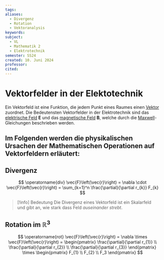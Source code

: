 ```yaml
---
tags: 
aliases:
  - Divergenz
  - Rotation
  - Vektoranalysis
keywords: 
subject:
  - VL
  - Mathematik 2
  - Elektrotechnik
semester: SS24
created: 10. Juni 2024
professor: 
cited:
---
```

 

# Vektorfelder in der Elektotechnik

Ein Vektorfeld ist eine Funktion, die jedem Punkt eines Raumes einen [Vektor](../Mathematik/Analysis/Vektor.md) zuordnet.
Die Bedeutensten Vektorfelder in der Elektrotechnik sind das [elektrische Feld](Elektrisches%20Feld.md) $\mathbf{E}$ und das [magnetische Feld](magnetisches%20Feld.md) $\mathbf{B}$, welche durch die [Maxwell](Maxwell.md)-Gleichungen beschrieben werden.

Im Folgenden werden die physikalischen Ursachen der Mathematischen Operationen auf Vektorfeldern erläutert:
- 

## Divergenz

$$
\operatorname{div} \vec{F}\left(\vec{r}\right) = \nabla \cdot \vec{F}\left(\vec{r}\right) = \sum_{k=1}^n \frac{\partial}{\partial r_{k}} F_{k}
$$

> [!info] Bedeutung
> Die Divergenz eines Vektorfeld ist ein Skalarfeld und gibt an, wie stark dass Feld *auseinander strebt*.

## Rotation im $\mathbb{R}^{3}$

$$
\operatorname{rot} \vec{F}\left(\vec{r}\right) = \nabla \times \vec{F}\left(\vec{r}\right) =
\begin{pmatrix}
\frac{\partial}{\partial r_{1}} \\
\frac{\partial}{\partial r_{2}} \\
\frac{\partial}{\partial r_{3}}  
\end{pmatrix} \times
\begin{pmatrix}
F_{1} \\
F_{2} \\
F_3  
\end{pmatrix}
$$